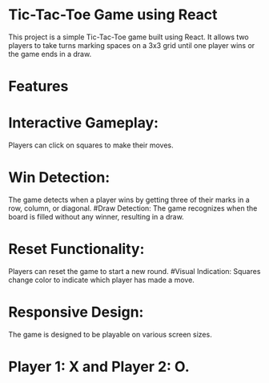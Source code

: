 # Tic-Tac-Toe Game using React

This project is a simple Tic-Tac-Toe game built using React. It allows two players to take turns marking spaces on a 3x3 grid until one player wins or the game ends in a draw.

# Features

# Interactive Gameplay: 
Players can click on squares to make their moves.
# Win Detection:
The game detects when a player wins by getting three of their marks in a row, column, or diagonal.
#Draw Detection: 
The game recognizes when the board is filled without any winner, resulting in a draw.
# Reset Functionality:
Players can reset the game to start a new round.
#Visual Indication: 
Squares change color to indicate which player has made a move.
# Responsive Design: 
The game is designed to be playable on various screen sizes.

# Player 1: X and Player 2: O. 
